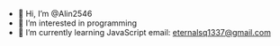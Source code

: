 - 👋 Hi, I’m @Alin2546
- 👀 I’m interested in programming 
- 🌱 I’m currently learning JavaScript 
email: eternalsq1337@gmail.com


<!---
Alin2546/Alin2546 is a ✨ special ✨ repository because its `README.md` (this file) appears on your GitHub profile.
You can click the Preview link to take a look at your changes.
--->
